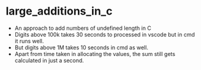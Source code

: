 # large_additions_in_c
* An approach to add numbers of undefined length in C
* Digits above 100k takes 30 seconds to processed in vscode but in cmd it runs well.
* But digits above 1M takes 10 seconds in cmd as well.
* Apart from time taken in allocating the values, the sum still gets calculated in just a second.